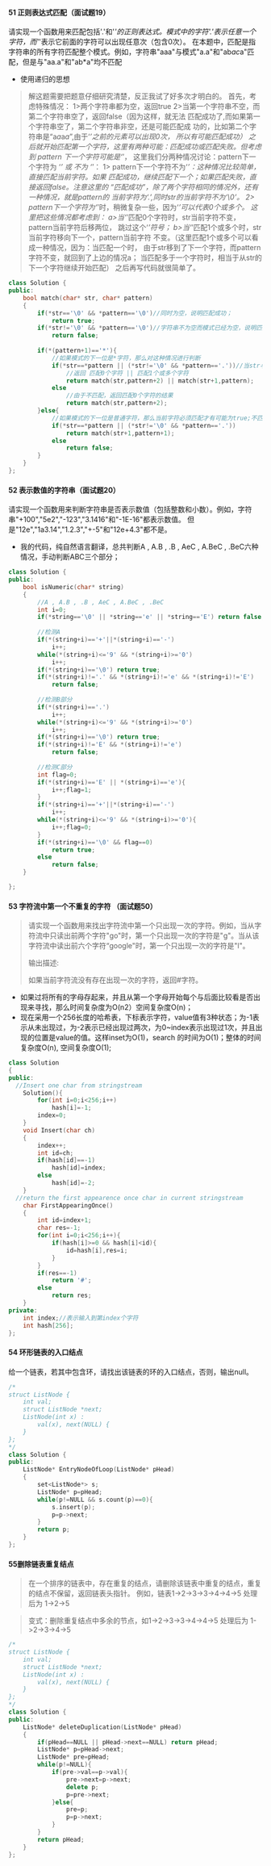 #### 51 正则表达式匹配（面试题19）

请实现一个函数用来匹配包括'.'和'*'的正则表达式。模式中的字符'.'表示任意一个字符，而'*'表示它前面的字符可以出现任意次（包含0次）。 在本题中，匹配是指字符串的所有字符匹配整个模式。例如，字符串"aaa"与模式"a.a"和"ab*ac*a"匹配，但是与"aa.a"和"ab*a"均不匹配

* 使用递归的思想

>解这题需要把题意仔细研究清楚，反正我试了好多次才明白的。
>  首先，考虑特殊情况：
>      1>两个字符串都为空，返回true
>      2>当第一个字符串不空，而第二个字符串空了，返回false（因为这样，就无法
>      匹配成功了,而如果第一个字符串空了，第二个字符串非空，还是可能匹配成
>      功的，比如第二个字符串是“a*a*a*a*”,由于‘*’之前的元素可以出现0次，
>      所以有可能匹配成功）
>  之后就开始匹配第一个字符，这里有两种可能：匹配成功或匹配失败。但考虑到 pattern
>  下一个字符可能是‘*’， 这里我们分两种情况讨论：pattern下一个字符为 ‘*’ 或
>  不为 ‘*’：
>      1> pattern下一个字符不为‘*’：这种情况比较简单，直接匹配当前字符。如果
>       匹配成功，继续匹配下一个；如果匹配失败，直接返回false。注意这里的
>       “匹配成功”，除了两个字符相同的情况外，还有一种情况，就是pattern的
>        当前字符为‘.’,同时str的当前字符不为‘\0’。
>      2> pattern下一个字符为‘*’时，稍微复杂一些，因为‘*’可以代表0个或多个。
>        这里把这些情况都考虑到：
>           a>当‘*’匹配0个字符时，str当前字符不变，pattern当前字符后移两位，
>            跳过这个‘*’符号；
>           b>当‘*’匹配1个或多个时，str当前字符移向下一个，pattern当前字符
>            不变。（这里匹配1个或多个可以看成一种情况，因为：当匹配一个时，
>            由于str移到了下一个字符，而pattern字符不变，就回到了上边的情况a；
>            当匹配多于一个字符时，相当于从str的下一个字符继续开始匹配）
>之后再写代码就很简单了。
>

```c++
class Solution {
public:
    bool match(char* str, char* pattern)
    {
        if(*str=='\0' && *pattern=='\0')//同时为空，说明匹配成功；
            return true;
        if(*str!='\0' && *pattern=='\0')//字符串不为空而模式已经为空，说明匹配肯定不成功；
            return false;
        
        if(*(pattern+1)=='*'){
            //如果模式的下一位是*字符，那么对这种情况进行判断
            if(*str==*pattern || (*str!='\0' && *pattern=='.'))//当str与pattern对应字符匹配时
                //返回 匹配0个字符 || 匹配1个或多个字符
                return match(str,pattern+2) || match(str+1,pattern);
            else
                //由于不匹配，返回匹配0个字符的结果
                return match(str,pattern+2);
        }else{
            //如果模式的下一位是普通字符，那么当前字符必须匹配才有可能为true;不匹配一定为false;
            if(*str==*pattern || (*str!='\0' && *pattern=='.'))
                return match(str+1,pattern+1);
            else
                return false;
        }
    }
};
```

#### 52 表示数值的字符串（面试题20）

请实现一个函数用来判断字符串是否表示数值（包括整数和小数）。例如，字符串"+100","5e2","-123","3.1416"和"-1E-16"都表示数值。 但是"12e","1a3.14","1.2.3","+-5"和"12e+4.3"都不是。

* 我的代码，纯自然语言翻译，总共判断A , A.B , .B , AeC , A.BeC , .BeC六种情况，手动判断ABC三个部分；

```c++
class Solution {
public:
    bool isNumeric(char* string)
    {
        //A , A.B , .B , AeC , A.BeC , .BeC
        int i=0;
        if(*string=='\0' || *string=='e' || *string=='E') return false;//e10这种算错误；
        
        //检测A
        if(*(string+i)=='+'||*(string+i)=='-')
            i++;
        while(*(string+i)<='9' && *(string+i)>='0')
            i++;
        if(*(string+i)=='\0') return true;
        if(*(string+i)!='.' && *(string+i)!='e' && *(string+i)!='E')
            return false;
        
        //检测B部分
        if(*(string+i)=='.')
            i++;
        while(*(string+i)<='9' && *(string+i)>='0')
            i++;
        if(*(string+i)=='\0') return true;
        if(*(string+i)!='E' && *(string+i)!='e')
            return false;
        
        //检测C部分
        int flag=0;
        if(*(string+i)=='E' || *(string+i)=='e'){
            i++;flag=1;
        }
        if(*(string+i)=='+'||*(string+i)=='-')
            i++;
        while(*(string+i)<='9' && *(string+i)>='0'){
            i++;flag=0;
        }
        if(*(string+i)=='\0' && flag==0)
            return true;
        else
            return false;
    }

};
```

#### 53  字符流中第一个不重复的字符 （面试题50）

>请实现一个函数用来找出字符流中第一个只出现一次的字符。例如，当从字符流中只读出前两个字符"go"时，第一个只出现一次的字符是"g"。当从该字符流中读出前六个字符“google"时，第一个只出现一次的字符是"l"。
>
>输出描述:
>
>如果当前字符流没有存在出现一次的字符，返回#字符。
>

* 如果过将所有的字母存起来，并且从第一个字母开始每个与后面比较看是否出现来寻找，那么时间复杂度为O(n2）空间复杂度O(n)；
* 现在采用一个256长度的哈希表，下标表示字符，value值有3种状态；为-1表示从未出现过，为-2表示已经出现过两次，为0~index表示出现过1次，并且出现的位置是value的值。这样inset为O(1)，search 的时间为O(1)；整体的时间复杂度O(n), 空间复杂度O(1);

```c++
class Solution
{
public:
  //Insert one char from stringstream
    Solution(){
        for(int i=0;i<256;i++)
            hash[i]=-1;
        index=0;
    }
    void Insert(char ch)
    {
        index++;
        int id=ch;
        if(hash[id]==-1)
            hash[id]=index;
        else
            hash[id]=-2;
    }
  //return the first appearence once char in current stringstream
    char FirstAppearingOnce()
    {
        int id=index+1;
        char res=-1;
        for(int i=0;i<256;i++){
            if(hash[i]>=0 && hash[i]<id){
                id=hash[i],res=i;
            }
        }
        if(res==-1)
            return '#';
        else
            return res;
    }
private:
    int index;//表示输入到第index个字符
    int hash[256];
};
```

#### 54 环形链表的入口结点

给一个链表，若其中包含环，请找出该链表的环的入口结点，否则，输出null。

```c++
/*
struct ListNode {
    int val;
    struct ListNode *next;
    ListNode(int x) :
        val(x), next(NULL) {
    }
};
*/
class Solution {
public:
    ListNode* EntryNodeOfLoop(ListNode* pHead)
    {
        set<ListNode*> s;
        ListNode* p=pHead;
        while(p!=NULL && s.count(p)==0){
            s.insert(p);
            p=p->next;
        }
        return p;
    }
};
```

#### 55删除链表重复结点

> 在一个排序的链表中，存在重复的结点，请删除该链表中重复的结点，重复的结点不保留，返回链表头指针。 例如，链表1->2->3->3->4->4->5 处理后为 1->2->5





> 变式：删除重复结点中多余的节点，如1->2->3->3->4->4->5 处理后为 1->2->3->4->5

```c++
/*
struct ListNode {
    int val;
    struct ListNode *next;
    ListNode(int x) :
        val(x), next(NULL) {
    }
};
*/
class Solution {
public:
    ListNode* deleteDuplication(ListNode* pHead)
    {
        if(pHead==NULL || pHead->next==NULL) return pHead;
        ListNode* p=pHead->next;
        ListNode* pre=pHead;
        while(p!=NULL){
            if(pre->val==p->val){
                pre->next=p->next;
                delete p;
                p=pre->next;
            }else{
                pre=p;
                p=p->next;
            }
        }
        return pHead;
    }
};
```

